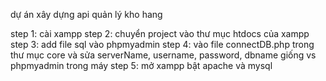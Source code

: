 dự án xây dựng api quản lý kho hang

step 1: cài xampp
step 2: chuyển project vào thư mục htdocs của xampp
step 3: add file sql vào phpmyadmin
step 4: vào file connectDB.php trong thư mục core và sửa serverName, username, password, dbname giống vs phpmyadmin trong máy
step 5: mở xampp bật apache và mysql 
